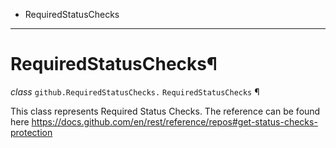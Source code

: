   + RequiredStatusChecks

* * *
# RequiredStatusChecks¶

_class_ `github.RequiredStatusChecks.`  `RequiredStatusChecks` ¶

This class represents Required Status Checks. The reference can be found here https://docs.github.com/en/rest/reference/repos#get-status-checks-protection
